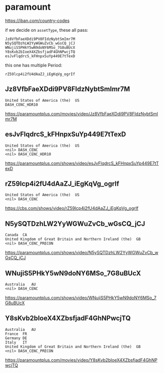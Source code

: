 # paramount

https://iban.com/country-codes

if we decide on `assetType`, these all pass:

~~~
Jz8VfbFaeXDdi9PV8FIdzNybtSmImr7M
N5ySQTDzhLW2YyWGWuZvCb_wGsCQ_jCJ
WNujiS5PHkY5wN9doNY6MSo_7G8uBUcX
Y8sKvb2bIoeX4XZbsfjadF4GhNPwcjTQ
esJvFlqdrcS_kFHnpxSuYp449E7tTexD
~~~

this one has multiple Period:

~~~
rZ59lcp4i2fU4dAaZJ_iEgKqVg_ogrIf
~~~

## Jz8VfbFaeXDdi9PV8FIdzNybtSmImr7M

~~~
United States of America (the)	US
DASH_CENC_HDR10
~~~

https://paramountplus.com/movies/video/Jz8VfbFaeXDdi9PV8FIdzNybtSmImr7M

## esJvFlqdrcS\_kFHnpxSuYp449E7tTexD

~~~
United States of America (the)	US
<nil> DASH_CENC
<nil> DASH_CENC_HDR10
~~~

<https://paramountplus.com/shows/video/esJvFlqdrcS_kFHnpxSuYp449E7tTexD>

## rZ59lcp4i2fU4dAaZJ\_iEgKqVg\_ogrIf

~~~
United States of America (the)	US
<nil> DASH_CENC
~~~

<https://cbs.com/shows/video/rZ59lcp4i2fU4dAaZJ_iEgKqVg_ogrIf>

## N5ySQTDzhLW2YyWGWuZvCb\_wGsCQ\_jCJ

~~~
Canada	CA
United Kingdom of Great Britain and Northern Ireland (the)	GB
<nil> DASH_CENC_PRECON
~~~

<https://paramountplus.com/shows/video/N5ySQTDzhLW2YyWGWuZvCb_wGsCQ_jCJ>

## WNujiS5PHkY5wN9doNY6MSo\_7G8uBUcX

~~~
Australia	AU
<nil> DASH_CENC
~~~

<https://paramountplus.com/shows/video/WNujiS5PHkY5wN9doNY6MSo_7G8uBUcX>

## Y8sKvb2bIoeX4XZbsfjadF4GhNPwcjTQ

~~~
Australia	AU
France	FR
Germany	DE
Italy	IT
United Kingdom of Great Britain and Northern Ireland (the)	GB
<nil> DASH_CENC_PRECON
~~~

https://paramountplus.com/movies/video/Y8sKvb2bIoeX4XZbsfjadF4GhNPwcjTQ
